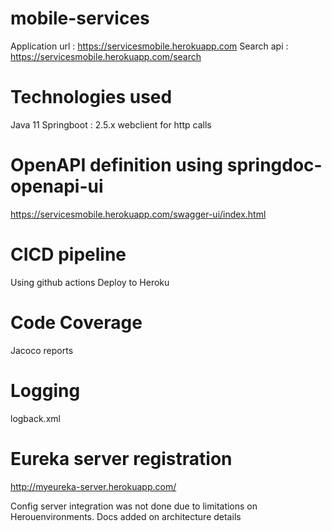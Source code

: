 # mobile-services
Application url : https://servicesmobile.herokuapp.com
Search api : https://servicesmobile.herokuapp.com/search


# Technologies used
Java 11
Springboot : 2.5.x
webclient for http calls

# OpenAPI definition using springdoc-openapi-ui

https://servicesmobile.herokuapp.com/swagger-ui/index.html

# CICD pipeline
Using github actions 
Deploy to Heroku 

# Code Coverage
Jacoco reports
# Logging
 logback.xml

# Eureka server registration
http://myeureka-server.herokuapp.com/

Config server integration was not done due to limitations on Herouenvironments.
Docs added on architecture details